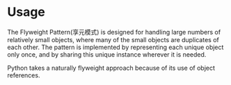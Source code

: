 # Usage
The Flyweight Pattern(享元模式) is designed for handling large numbers of relatively
small objects, where many of the small objects are duplicates of each other. The
pattern is implemented by representing each unique object only once, and by
sharing this unique instance wherever it is needed.

Python takes a naturally flyweight approach because of its use of object
references.